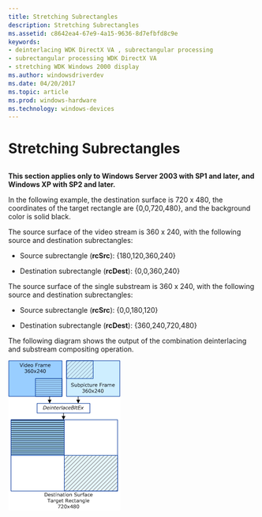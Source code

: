 ```yaml
---
title: Stretching Subrectangles
description: Stretching Subrectangles
ms.assetid: c8642ea4-67e9-4a15-9636-8d7efbfd8c9e
keywords:
- deinterlacing WDK DirectX VA , subrectangular processing
- subrectangular processing WDK DirectX VA
- stretching WDK Windows 2000 display
ms.author: windowsdriverdev
ms.date: 04/20/2017
ms.topic: article
ms.prod: windows-hardware
ms.technology: windows-devices
---
```


# Stretching Subrectangles


## <span id="ddk_stretching_subrectangles_gg"></span><span id="DDK_STRETCHING_SUBRECTANGLES_GG"></span>


**This section applies only to Windows Server 2003 with SP1 and later, and Windows XP with SP2 and later.**

In the following example, the destination surface is 720 x 480, the coordinates of the target rectangle are {0,0,720,480}, and the background color is solid black.

The source surface of the video stream is 360 x 240, with the following source and destination subrectangles:

-   Source subrectangle (**rcSrc**): {180,120,360,240}

-   Destination subrectangle (**rcDest**): {0,0,360,240}

The source surface of the single substream is 360 x 240, with the following source and destination subrectangles:

-   Source subrectangle (**rcSrc**): {0,0,180,120}

-   Destination subrectangle (**rcDest**): {360,240,720,480}

The following diagram shows the output of the combination deinterlacing and substream compositing operation.

![diagram illustrating stretching subrectangles](images/trgrect7.png)

 

 





